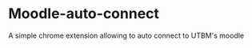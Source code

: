 Moodle-auto-connect
===================

A simple chrome extension allowing to auto connect to UTBM's moodle
